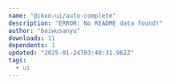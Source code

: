 ```yaml
---
name: "@ikun-ui/auto-complete"
description: "ERROR: No README data found!"
author: "baiwusanyu"
downloads: 11
dependents: 1
updated: "2025-01-24T03:48:31.962Z"
tags: 
  - ui
---
```

